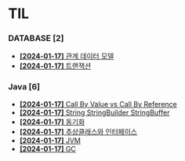 # TIL
 
### DATABASE [2]
- [**[2024-01-17]**  관계 데이터 모델](https://github.com/A-lass/TIL/blob/main/DATABASE/관계_데이터_모델.md)
- [**[2024-01-17]**  트랜잭션](https://github.com/A-lass/TIL/blob/main/DATABASE/트랜잭션.md)
### Java [6]
- [**[2024-01-17]**  Call By Value vs Call By Reference](https://github.com/A-lass/TIL/blob/main/Java/Call_By_Value_vs_Call_By_Reference.md)
- [**[2024-01-17]**  String StringBuilder StringBuffer](https://github.com/A-lass/TIL/blob/main/Java/String_StringBuilder_StringBuffer.md)
- [**[2024-01-17]**  동기화](https://github.com/A-lass/TIL/blob/main/Java/동기화.md)
- [**[2024-01-17]**  추상클래스와 인터페이스](https://github.com/A-lass/TIL/blob/main/Java/추상클래스와_인터페이스.md)
- [**[2024-01-17]**  JVM](https://github.com/A-lass/TIL/blob/main/Java/JVM.md)
- [**[2024-01-17]**  GC](https://github.com/A-lass/TIL/blob/main/Java/GC.md)
